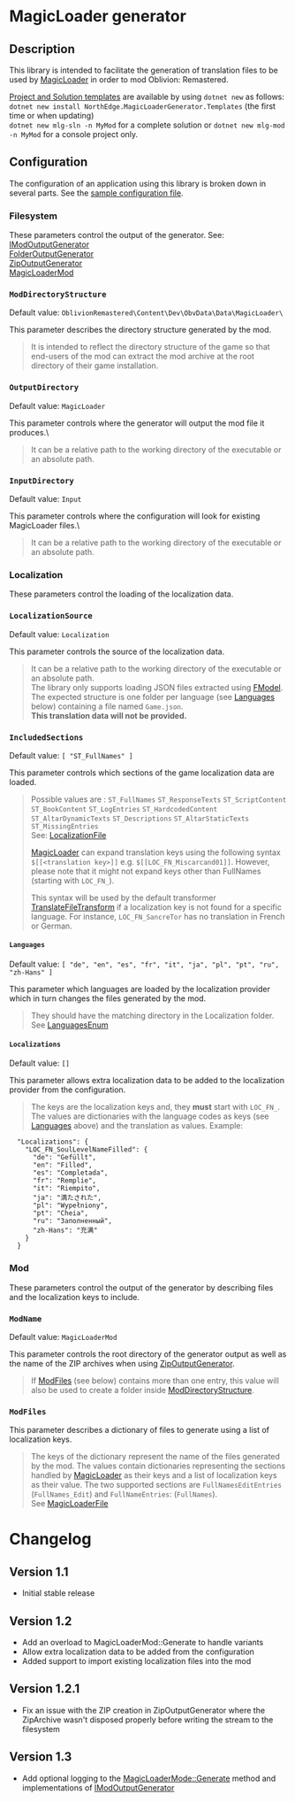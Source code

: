 # MagicLoader generator

## Description
This library is intended to facilitate the generation of translation files to be used by 
[MagicLoader](https://www.nexusmods.com/oblivionremastered/mods/1966) in order to mod Oblivion: Remastered.

[Project and Solution templates](https://github.com/North-Edge/MagicLoaderGeneratorTemplates) 
are available by using `dotnet new` as follows:\
`dotnet new install NorthEdge.MagicLoaderGenerator.Templates` (the first time or when updating)\
`dotnet new mlg-sln -n MyMod` for a complete solution or
`dotnet new mlg-mod -n MyMod` for a console project only.

## Configuration

The configuration of an application using this library is broken down in several parts. 
See the [sample configuration file](config.example.json).

### Filesystem
These parameters control the output of the generator. See:\
[IModOutputGenerator](MagicLoaderGenerator/Filesystem/Abstractions/IModOutputGenerator.cs)\
[FolderOutputGenerator](MagicLoaderGenerator/Filesystem/Generators/FolderOutputGenerator.cs)\
[ZipOutputGenerator](MagicLoaderGenerator/Filesystem/Generators/ZipOutputGenerator.cs)\
[MagicLoaderMod](MagicLoaderGenerator/MagicLoaderMod.cs)

### `ModDirectoryStructure`
Default value: `OblivionRemastered\Content\Dev\ObvData\Data\MagicLoader\`

This parameter describes the directory structure generated by the mod.
>It is intended to reflect the directory structure of the game so that end-users of the mod can extract
the mod archive at the root directory of their game installation.

### `OutputDirectory`
Default value: `MagicLoader`

This parameter controls where the generator will output the mod file it produces.\
>It can be a relative path to the working directory of the executable or an absolute path.

### `InputDirectory`
Default value: `Input`

This parameter controls where the configuration will look for existing MagicLoader files.\
>It can be a relative path to the working directory of the executable or an absolute path.

### Localization
These parameters control the loading of the localization data.

### `LocalizationSource`
Default value: `Localization`

This parameter controls the source of the localization data.
> It can be a relative path to the working directory of the executable or an absolute path.\
The library only supports loading JSON files extracted using [FModel](https://github.com/4sval/FModel).
The expected structure is one folder per language (see [Languages](#languages) below) containing 
a file named `Game.json`.\
> **This translation data will not be provided.**

### `IncludedSections` 
Default value: `[ "ST_FullNames" ]`

This parameter controls which sections of the game localization data are loaded.
>Possible values are : 
`ST_FullNames` `ST_ResponseTexts` `ST_ScriptContent` `ST_BookContent` `ST_LogEntries`
`ST_HardcodedContent` `ST_AltarDynamicTexts` `ST_Descriptions` `ST_AltarStaticTexts` 
`ST_MissingEntries`\
See: [LocalizationFile](MagicLoaderGenerator/Localization/LocalizationFile.cs)
>
>[MagicLoader](https://www.nexusmods.com/oblivionremastered/mods/1966) can expand translation 
keys using the following syntax `$[[<translation key>]]` e.g. `$[[LOC_FN_Miscarcand01]]`.
However, please note that it might not expand keys other than FullNames (starting with `LOC_FN_`).
>
>This syntax will be used by the default transformer [TranslateFileTransform](MagicLoaderGenerator/Localization/Transforms/TranslateFileTransform.cs)
if a localization key is not found for a specific language.
For instance, `LOC_FN_SancreTor` has no translation in French or German.

#### `Languages`
Default value: `[ "de", "en", "es", "fr", "it", "ja", "pl", "pt", "ru", "zh-Hans" ]`

This parameter which languages are loaded by the localization provider which in turn changes
the files generated by the mod.
>They should have the matching directory in the Localization folder.
See [LanguagesEnum](MagicLoaderGenerator/Localization/LanguagesEnum.cs)

#### `Localizations`
Default value: `[]`

This parameter allows extra localization data to be added to the localization provider from the configuration.
> The keys are the localization keys and, they **must** start with `LOC_FN_`. The values are dictionaries with the
language codes as keys (see [Languages](#languages) above) and the translation as values. Example:
```
  "Localizations": {
    "LOC_FN_SoulLevelNameFilled": {
      "de": "Gefüllt",
      "en": "Filled",
      "es": "Completada",
      "fr": "Remplie",
      "it": "Riempito",
      "ja": "満たされた",
      "pl": "Wypełniony",
      "pt": "Cheia",
      "ru": "Заполненный",
      "zh-Hans": "充满"
    }
  }
```

### Mod
These parameters control the output of the generator by describing files and the localization keys to include.

### `ModName`
Default value: `MagicLoaderMod`

This parameter controls the root directory of the generator output as well as the name of 
the ZIP archives when using [ZipOutputGenerator](MagicLoaderGenerator/Filesystem/Generators/ZipOutputGenerator.cs).
> If [ModFiles](#modfiles) (see below) contains more than one entry, this value will
also be used to create a folder inside [ModDirectoryStructure](#moddirectorystructure).
 
### `ModFiles`
This parameter describes a dictionary of files to generate using a list of localization keys.
> The keys of the dictionary represent the name of the files generated by the mod.
The values contain dictionaries representing the sections handled by 
> [MagicLoader](https://www.nexusmods.com/oblivionremastered/mods/1966) as their keys
and a list of localization keys as their value.
The two supported sections are `FullNamesEditEntries` (`FullNames_Edit`) and `FullNameEntries`: (`FullNames`).\
See [MagicLoaderFile](MagicLoaderGenerator/Filesystem/MagicLoaderFile.cs)

# Changelog

## Version 1.1
- Initial stable release
## Version 1.2
- Add an overload to MagicLoaderMod::Generate to handle variants
- Allow extra localization data to be added from the configuration
- Added support to import existing localization files into the mod
## Version 1.2.1
- Fix an issue with the ZIP creation in ZipOutputGenerator where the ZipArchive wasn't disposed properly before writing the stream to the filesystem
## Version 1.3
- Add optional logging to the [MagicLoaderMode::Generate](MagicLoaderGenerator/MagicLoaderMod.cs) method 
and implementations of [IModOutputGenerator](MagicLoaderGenerator/Filesystem/Abstractions/IModOutputGenerator.cs) 
